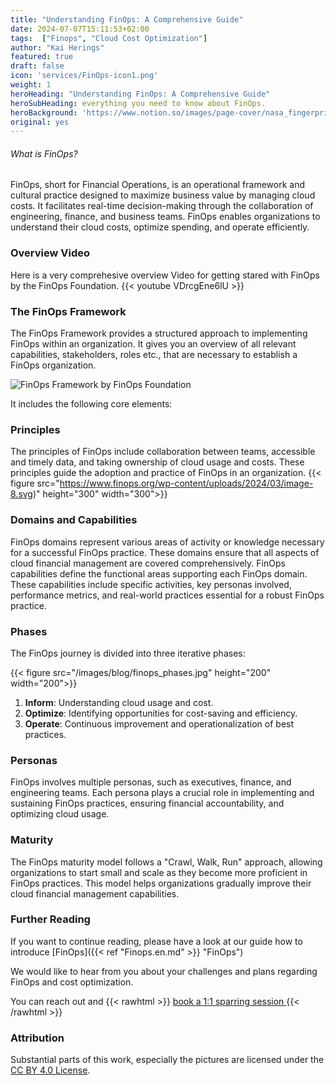 ```yaml
---
title: "Understanding FinOps: A Comprehensive Guide"
date: 2024-07-07T15:11:53+02:00
tags:  ["Finops", "Cloud Cost Optimization"]
author: "Kai Herings"
featured: true
draft: false
icon: 'services/FinOps-icon1.png'
weight: 1
heroHeading: "Understanding FinOps: A Comprehensive Guide"
heroSubHeading: everything you need to know about FinOps.
heroBackground: 'https://www.notion.so/images/page-cover/nasa_fingerprints_of_water_on_the_sand.jpg'
original: yes
---
```


###### What is FinOps?

FinOps, short for Financial Operations, is an operational framework and cultural practice designed to maximize business value by managing cloud costs. It facilitates real-time decision-making through the collaboration of engineering, finance, and business teams. FinOps enables organizations to understand their cloud costs, optimize spending, and operate efficiently.

### Overview Video

Here is a very comprehesive overview Video for getting stared with FinOps by the FinOps Foundation.
{{< youtube VDrcgEne6lU >}}

### The FinOps Framework

The FinOps Framework provides a structured approach to implementing FinOps within an organization. It gives you an overview of all relevant capabilities, stakeholders, roles etc., that are necessary to establish a FinOps organization.

![FinOps Framework by FinOps Foundation](https://www.finops.org/wp-content/uploads/2024/03/FinOps-Framework-Poster-v4.svg)

It includes the following core elements:

### Principles

The principles of FinOps include collaboration between teams, accessible and timely data, and taking ownership of cloud usage and costs. These principles guide the adoption and practice of FinOps in an organization.
{{< figure src="https://www.finops.org/wp-content/uploads/2024/03/image-8.svg)"  height="300" width="300">}}


### Domains and Capabilities

FinOps domains represent various areas of activity or knowledge necessary for a successful FinOps practice. These domains ensure that all aspects of cloud financial management are covered comprehensively. FinOps capabilities define the functional areas supporting each FinOps domain. These capabilities include specific activities, key personas involved, performance metrics, and real-world practices essential for a robust FinOps practice.


### Phases

The FinOps journey is divided into three iterative phases:

{{< figure src="/images/blog/finops_phases.jpg" height="200" width="200">}}


1. **Inform**: Understanding cloud usage and cost.
2. **Optimize**: Identifying opportunities for cost-saving and efficiency.
3. **Operate**: Continuous improvement and operationalization of best practices.

### Personas

FinOps involves multiple personas, such as executives, finance, and engineering teams. Each persona plays a crucial role in implementing and sustaining FinOps practices, ensuring financial accountability, and optimizing cloud usage.

### Maturity

The FinOps maturity model follows a "Crawl, Walk, Run" approach, allowing organizations to start small and scale as they become more proficient in FinOps practices. This model helps organizations gradually improve their cloud financial management capabilities.


### Further Reading

If you want to continue reading, please have a look at our guide how to introduce [FinOps]({{< ref "Finops.en.md" >}} "FinOps")

We would like to hear from you about your challenges and plans regarding FinOps and cost optimization. 

You can reach out and 
{{< rawhtml >}}
<a href="https://app.reclaim.ai/m/kai-fwdnow/flexible-quick-meeting"
   onclick="return gtag_report_conversion('https://app.reclaim.ai/m/kai-fwdnow/flexible-quick-meeting');"
   style=" text-decoration: underline; cursor: pointer;">
   book a 1:1 sparring session
</a>
{{< /rawhtml >}}

### Attribution

Substantial parts of this work, especially the pictures are licensed under the [CC BY 4.0 License](https://www.finops.org/framework/).